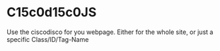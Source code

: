 # C15c0d15c0JS
Use the ciscodisco for you webpage. Either for the whole site, or just a specific Class/ID/Tag-Name
